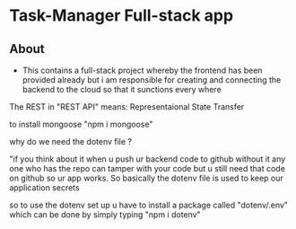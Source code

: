 # Task-Manager Full-stack app

## About

- This contains a full-stack project whereby the frontend has been provided already but i am responsible for creating and connecting the backend to the cloud so that it sunctions every where

The REST in "REST API" means: Representaional State Transfer

to install mongoose "npm i mongoose"

why do we need the dotenv file ?

"if you think about it when u push ur backend code to github without it any one who has the repo can tamper with your code but u still need that code on github so ur app works. So basically the dotenv file is used to keep our application secrets

so to use the dotenv set up u have to install a package called "dotenv/.env" which can be done by simply typing "npm i dotenv"
